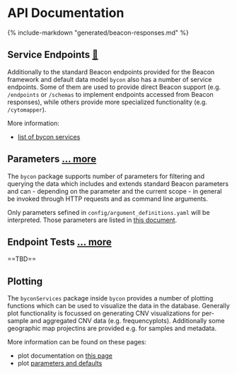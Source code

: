 # API Documentation

{%
    include-markdown "generated/beacon-responses.md"
%}

## Service Endpoints [:link:](/generated/services.md)

Additionally to the standard Beacon endpoints provided for the Beacon framework and default data model
`bycon` also has a number of service endpoints. Some of them are used to provide direct Beacon support (e.g. `/endpoints` or `/schemas` to implement endpoints accessed from Beacon responses), while others
provide more specialized functionality (e.g. `/cytomapper`).

More information:

* [list of bycon services](/generated/services.md)

## Parameters  [... more](/generated/argument_definitions.md)

The `bycon` package supports number of parameters for filtering and querying the data which includes and extends
standard Beacon parameters and can - depending on the parameter and the current scope - in general be
invoked through HTTP requests and as command line arguments.

Only parameters sefined in `config/argument_definitions.yaml` will be
interpreted. Those parameters are listed in [this document](/generated/argument_definitions).

## Endpoint Tests [... more](/tests.md)

==TBD==

## Plotting

The `byconServices` package inside `bycon` provides a number of plotting functions which can be used to visualize the data in the database. Generally
plot functionality is focussed on generating CNV visualizations for per-sample and
aggregated CNV data (e.g. frequencyplots). Additionally some geographic map projectins are provided e.g. for samples and metadata.

More information can be found on these pages:

* plot documentation on [this page](./plotting.md)
* plot [parameters and defaults](./generated/plot_defaults.md)

